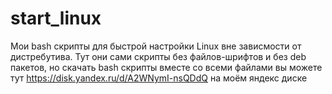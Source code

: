 # start_linux
Мои bash скрипты для быстрой настройки Linux вне зависмости от дистребутива.
Тут они сами скрипты без файлов-шрифтов и без deb пакетов, но скачать bash скрипты вместе со всеми файлами вы можете тут https://disk.yandex.ru/d/A2WNymI-nsQDdQ на моём яндекс диске
